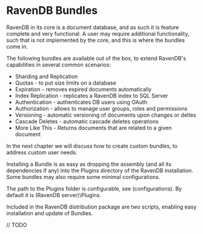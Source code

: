 ﻿# RavenDB Bundles

RavenDB in its core is a document database, and as such it is feature complete and very functional. A user may require additional functionality, such that is not implemented by the core, and this is where the bundles come in.

The following bundles are available out of the box, to extend RavenDB's capabilities in several common scenarios:

* Sharding and Replication
* Quotas - to put size limits on a database
* Expiration - removes expired documents automatically
* Index Replication - replicates a RavenDB index to SQL Server
* Authentication - authenticates DB users using OAuth
* Authorization - allows to manage user groups, roles and permissions
* Versioning - automatic versioning of documents upon changes or deltes
* Cascade Deletes - automatic cascade deletes operations
* More Like This - Returns documents that are related to a given document

In the next chapter we will discuss how to create custom bundles, to address custom user needs.

Installing a Bundle is as easy as dropping the assembly (and all its dependencies if any) into the Plugins directory of the RavenDB installation. Some bundles may also require some minimal configurations.

The path to the Plugins folder is configurable, see (configurations). By default it is (RavenDB server)\Plugins.

Included in the RavenDB distribution package are two scripts, enabling easy installation and update of Bundles.

// TODO